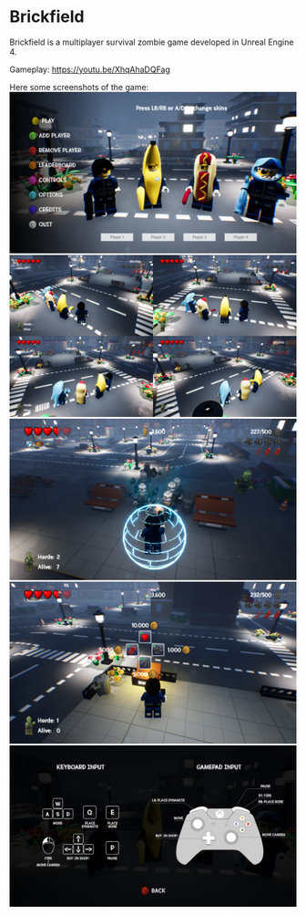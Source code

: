 # Brickfield

Brickfield is a multiplayer survival zombie game developed in Unreal Engine 4.

Gameplay: https://youtu.be/XhqAhaDQFag

Here some screenshots of the game:
![GitHub Logo](/Images/Menu.png)
![GitHub Logo](/Images/Splitscreen.png)
![GitHub Logo](/Images/Skill.png)
![GitHub Logo](/Images/Shop.png)
![GitHub Logo](/Images/Controls.png)

